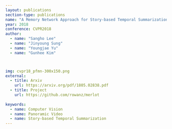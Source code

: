 ```yaml
---
layout: publications
section-type: publications
name: "A Memory Network Approach for Story-based Temporal Summarization of 360° Videos"
year: 2018
conference: CVPR2018
author:
  - name: "Sangho Lee"
  - name: "Jinyoung Sung"
  - name: "Youngjae Yu"
  - name: "Gunhee Kim"



img: cvpr18_pfmn-300x150.png
external:
  - title: Arxiv
    url: https://arxiv.org/pdf/1805.02838.pdf
  - title: Project
    url: https://github.com/rowanz/merlot
    
keywords:
  - name: Computer Vision
  - name: Panoramic Video
  - name: Story-based Temporal Summarization 
---
```



